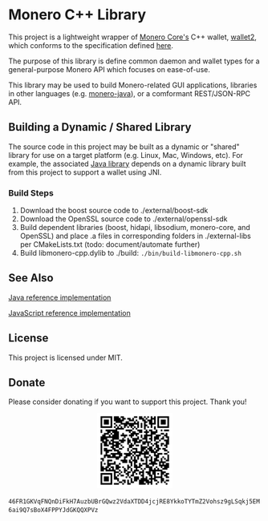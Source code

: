 # Monero C++ Library

This project is a lightweight wrapper of [Monero Core's](https://github.com/monero-project/monero) C++ wallet, [wallet2](https://github.com/monero-project/monero/blob/master/src/wallet/wallet2.h), which conforms to the specification defined [here](https://github.com/monero-ecosystem/monero-javascript/blob/master/monero-model.pdf).

The purpose of this library is define common daemon and wallet types for a general-purpose Monero API which focuses on ease-of-use.  

This library may be used to build Monero-related GUI applications, libraries in other languages (e.g. [monero-java](https://github.com/monero-ecosystem/monero-java-rpc)), or a comformant REST/JSON-RPC API.

## Building a Dynamic / Shared Library

The source code in this project may be built as a dynamic or "shared" library for use on a target platform (e.g. Linux, Mac, Windows, etc).  For example, the associated [Java library](https://github.com/monero-ecosystem/monero-java-rpc) depends on a dynamic library built from this project to support a wallet using JNI.

### Build Steps

1. Download the boost source code to ./external/boost-sdk
2. Download the OpenSSL source code to ./external/openssl-sdk
3. Build dependent libraries (boost, hidapi, libsodium, monero-core, and OpenSSL) and place .a files in corresponding folders in ./external-libs per CMakeLists.txt (todo: document/automate further)
4. Build libmonero-cpp.dylib to ./build: `./bin/build-libmonero-cpp.sh`

## See Also

[Java reference implementation](https://github.com/monero-ecosystem/monero-java-rpc)

[JavaScript reference implementation](https://github.com/monero-ecosystem/monero-javascript)

## License

This project is licensed under MIT.

## Donate

Please consider donating if you want to support this project.  Thank you!

<p align="center">
	<img src="donate.png" width="150" height="150"/>
</p>

`46FR1GKVqFNQnDiFkH7AuzbUBrGQwz2VdaXTDD4jcjRE8YkkoTYTmZ2Vohsz9gLSqkj5EM6ai9Q7sBoX4FPPYJdGKQQXPVz`